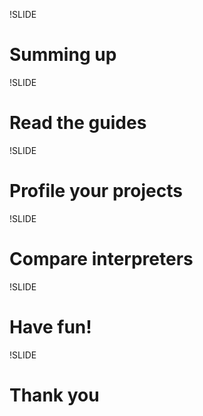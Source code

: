 !SLIDE

# Summing up

!SLIDE

# Read the guides

!SLIDE

# Profile your projects

!SLIDE

# Compare interpreters

!SLIDE

# Have fun!

!SLIDE

# Thank you
